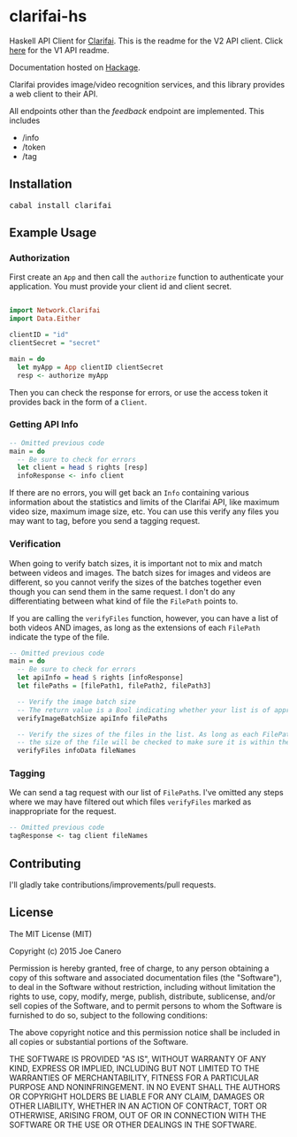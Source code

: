 # clarifai-hs
Haskell API Client for <a href="http://www.clarifai.com">Clarifai</a>.
This is the readme for the V2 API client. Click [here](https://github.com/caneroj1/clarifai-hs/tree/v2-refactor/src/Network/Clarifai/V1/README.md) for the V1 API readme.

Documentation hosted on <a href="https://hackage.haskell.org/package/clarifai">Hackage</a>.

Clarifai provides image/video recognition services, and this library provides
a web client to their API.

All endpoints other than the <em>feedback</em> endpoint are implemented. This includes
  - /info
  - /token
  - /tag

## Installation

<pre>cabal install clarifai</pre>

## Example Usage

### Authorization
First create an ```App``` and then call the ```authorize``` function to authenticate your application. You must provide your client id and client secret.
```haskell

import Network.Clarifai
import Data.Either

clientID = "id"
clientSecret = "secret"

main = do
  let myApp = App clientID clientSecret
  resp <- authorize myApp

```
Then you can check the response for errors, or use the access token it provides back in the form of a ```Client```.

### Getting API Info
```haskell
-- Omitted previous code
main = do
  -- Be sure to check for errors
  let client = head $ rights [resp]
  infoResponse <- info client
```

If there are no errors, you will get back an ```Info``` containing various information about the statistics and limits of the Clarifai API, like maximum video size, maximum image size, etc. You can use this verify any files you may want to tag, before you send a tagging request.

### Verification
When going to verify batch sizes, it is important not to mix and match between videos and images. The batch sizes for images and videos are different, so you cannot verify the sizes of the batches together even though you can send them in the same request. I don't do any differentiating between what kind of file the ```FilePath``` points to.

If you are calling the ```verifyFiles``` function, however, you can have a list of both videos AND images, as long as the extensions of each ```FilePath``` indicate the type of the file.
```haskell
-- Omitted previous code
main = do
  -- Be sure to check for errors
  let apiInfo = head $ rights [infoResponse]
  let filePaths = [filePath1, filePath2, filePath3]

  -- Verify the image batch size
  -- The return value is a Bool indicating whether your list is of appropriate size for the API.
  verifyImageBatchSize apiInfo filePaths

  -- Verify the sizes of the files in the list. As long as each FilePath indicates whether the file is a video or an image,
  -- the size of the file will be checked to make sure it is within the appropriate bounds according to the API Info.
  verifyFiles infoData fileNames
```

### Tagging
We can send a tag request with our list of ```FilePath```s. I've omitted any steps where we may have filtered out which files
```verifyFiles``` marked as inappropriate for the request.
```haskell
-- Omitted previous code
tagResponse <- tag client fileNames
```

## Contributing
I'll gladly take contributions/improvements/pull requests.

## License
The MIT License (MIT)

Copyright (c) 2015 Joe Canero

Permission is hereby granted, free of charge, to any person obtaining a copy
of this software and associated documentation files (the "Software"), to deal
in the Software without restriction, including without limitation the rights
to use, copy, modify, merge, publish, distribute, sublicense, and/or sell
copies of the Software, and to permit persons to whom the Software is
furnished to do so, subject to the following conditions:

The above copyright notice and this permission notice shall be included in all
copies or substantial portions of the Software.

THE SOFTWARE IS PROVIDED "AS IS", WITHOUT WARRANTY OF ANY KIND, EXPRESS OR
IMPLIED, INCLUDING BUT NOT LIMITED TO THE WARRANTIES OF MERCHANTABILITY,
FITNESS FOR A PARTICULAR PURPOSE AND NONINFRINGEMENT. IN NO EVENT SHALL THE
AUTHORS OR COPYRIGHT HOLDERS BE LIABLE FOR ANY CLAIM, DAMAGES OR OTHER
LIABILITY, WHETHER IN AN ACTION OF CONTRACT, TORT OR OTHERWISE, ARISING FROM,
OUT OF OR IN CONNECTION WITH THE SOFTWARE OR THE USE OR OTHER DEALINGS IN THE
SOFTWARE.
